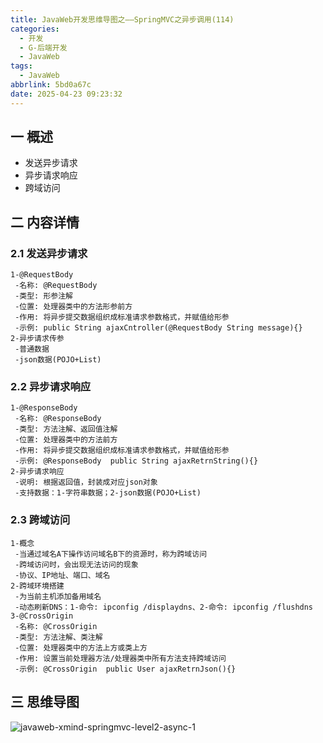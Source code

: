 ```yaml
---
title: JavaWeb开发思维导图之——SpringMVC之异步调用(114)
categories:
  - 开发
  - G-后端开发
  - JavaWeb
tags:
  - JavaWeb
abbrlink: 5bd0a67c
date: 2025-04-23 09:23:32
---
```

## 一 概述

* 发送异步请求
* 异步请求响应
* 跨域访问

<!--more-->

## 二 内容详情

### 2.1 发送异步请求

```
1-@RequestBody
 -名称: @RequestBody
 -类型: 形参注解
 -位置: 处理器类中的方法形参前方
 -作用: 将异步提交数据组织成标准请求参数格式，并赋值给形参
 -示例: public String ajaxCntroller(@RequestBody String message){}
2-异步请求传参
 -普通数据
 -json数据(POJO+List)
```

### 2.2 异步请求响应

```
1-@ResponseBody
 -名称: @ResponseBody
 -类型: 方法注解、返回值注解
 -位置: 处理器类中的方法前方
 -作用: 将异步提交数据组织成标准请求参数格式，并赋值给形参
 -示例: @ResponseBody  public String ajaxRetrnString(){}
2-异步请求响应
 -说明: 根据返回值，封装成对应json对象
 -支持数据：1-字符串数据；2-json数据(POJO+List)
```

### 2.3 跨域访问

```
1-概念
 -当通过域名A下操作访问域名B下的资源时，称为跨域访问
 -跨域访问时，会出现无法访问的现象
 -协议、IP地址、端口、域名
2-跨域环境搭建
 -为当前主机添加备用域名
 -动态刷新DNS：1-命令: ipconfig /displaydns、2-命令: ipconfig /flushdns
3-@CrossOrigin
 -名称: @CrossOrigin
 -类型: 方法注解、类注解
 -位置: 处理器类中的方法上方或类上方
 -作用: 设置当前处理器方法/处理器类中所有方法支持跨域访问
 -示例: @CrossOrigin  public User ajaxRetrnJson(){}
```

## 三 思维导图

![javaweb-xmind-springmvc-level2-async-1][1]



[1]:https://cdn.jsdelivr.net/gh/PGzxc/CDN/blog-java/javaweb-xmind-springmvc-level2-async-1.png